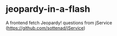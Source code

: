 # jeopardy-in-a-flash
A frontend fetch Jeopardy! questions from jService (https://github.com/sottenad/jService)
